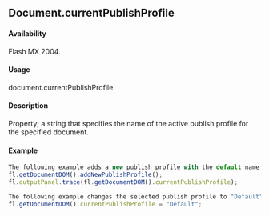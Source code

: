 ## Document.currentPublishProfile

#### Availability

Flash MX 2004.

#### Usage

document.currentPublishProfile

#### Description

Property; a string that specifies the name of the active publish profile for the specified document.

#### Example

```javascript
The following example adds a new publish profile with the default name and then displays the name of the profile in the Output panel:
fl.getDocumentDOM().addNewPublishProfile(); 
fl.outputPanel.trace(fl.getDocumentDOM().currentPublishProfile);

The following example changes the selected publish profile to "Default": 
fl.getDocumentDOM().currentPublishProfile = "Default";

```

